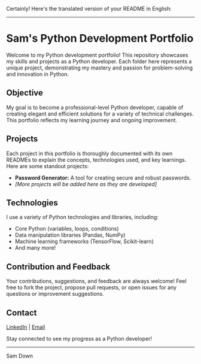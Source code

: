 Certainly! Here's the translated version of your README in English:

---

# Sam's Python Development Portfolio

Welcome to my Python development portfolio! This repository showcases my skills and projects as a Python developer. Each folder here represents a unique project, demonstrating my mastery and passion for problem-solving and innovation in Python.

## Objective
My goal is to become a professional-level Python developer, capable of creating elegant and efficient solutions for a variety of technical challenges. This portfolio reflects my learning journey and ongoing improvement.

## Projects
Each project in this portfolio is thoroughly documented with its own READMEs to explain the concepts, technologies used, and key learnings. Here are some standout projects:
- **Password Generator:** A tool for creating secure and robust passwords.
- *[More projects will be added here as they are developed]*

## Technologies
I use a variety of Python technologies and libraries, including:
- Core Python (variables, loops, conditions)
- Data manipulation libraries (Pandas, NumPy)
- Machine learning frameworks (TensorFlow, Scikit-learn)
- And many more!

## Contribution and Feedback
Your contributions, suggestions, and feedback are always welcome! Feel free to fork the project, propose pull requests, or open issues for any questions or improvement suggestions.

## Contact
[LinkedIn](https://www.linkedin.com/in/samir-medjaher-b3a381273) | [Email](s.medjaher@gmail.com)

Stay connected to see my progress as a Python developer!

---

Sam Down

